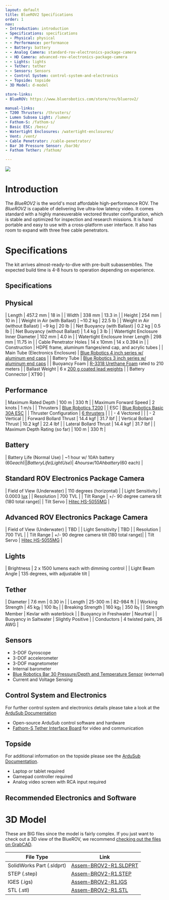 ```yaml
---
layout: default
title: BlueROV2 Specifications
order: 1
nav:
- Introduction: introduction
- Specifications: specifications
- - Physical: physical
- - Performance: performance
- - Battery: battery
- - Analog Camera: standard-rov-electronics-package-camera
- - HD Camera: advanced-rov-electronics-package-camera
- - Lights: lights
- - Tether: tether
- - Sensors: Sensors
- - Control System: control-system-and-electronics
- - Topside: topside
- 3D Model: d-model

store-links:
- BlueROV: https://www.bluerobotics.com/store/rov/bluerov2/

manual-links:
- T200 Thrusters: /thrusters/
- Lumen Subsea Light: /lumen/
- Fathom-S: /fathom-s/
- Basic ESC: /besc/
- Watertight Enclosures: /watertight-enclosures/
- Vent: /vent/
- Cable Penetrator: /cable-penetrator/
- Bar 30 Pressure Sensor: /bar30/
- Fathom Tether: /fathom/

---
```


<img src="/vbrov/cad/brov-banner.png" class="img-responsive" style="max-width:900px" />

# Introduction

The _BlueROV2_ is the world's most affordable high-performance ROV. The _BlueROV2_ is capable of delivering live ultra-low latency video. It comes standard with a highly maneuverable vectored thruster configuration, which is stable and optimized for inspection and research missions. 
It is hand portable and easy to use with a cross-platform user interface. It also has room to expand with three free cable penetrators. 

# Specifications

The kit arrives almost-ready-to-dive with pre-built subassemblies. The expected build time is 4-8 hours to operation depending on experience.

## Specifications

## Physical 

| Length                                 | 457.2 mm                   | 18 in                      |
| Width                                  | 338 mm                     | 13.3 in                    |
| Height                                 | 254 mm                     | 10 in                      |
| Weight in Air (with Ballast)           | ~10.2 kg                   | 22.5 lb                    |
| Weight in Air (without Ballast)        | ~9  kg                     | 20 lb                      |
| Net Buoyancy (with Ballast)            | 0.2 kg                     | 0.5 lb                     |
| Net Buoyancy (without Ballast)         | 1.4 kg                     | 3 lb                	   |
| Watertight Enclosure Inner Diameter    | 102 mm                     | 4.0 in                     |
| Watertight Enclosure Inner Length      | 298 mm                     | 11.75 in                   |
| Cable Penetrator Holes                 | 14 x 10mm                  | 14 x 0.394 in              |
| Construction                           | HDPE frame, aluminum flanges/end cap, and acrylic tubes |
| Main Tube (Electronics Enclosure)      | [Blue Robotics 4 inch series w/ aluminum end caps](https://www.bluerobotics.com/store/watertight-enclosures/wte4-asm-r1/#configuration)        |
| Battery Tube                           | [Blue Robotics 3 inch series w/ aluminum end caps](https://www.bluerobotics.com/store/watertight-enclosures/wte3-asm-r1/#configuration)        |
| Buoyancy Foam                          | [R-3318 Urethane Foam](https://www.generalplastics.com/pdf/R-3300_Series/r-3318-tds.pdf) rated to 210 meters                |
| Ballast Weight                         | 6 x [200 g coated lead weights](https://www.bluerobotics.com/store/parts/ballast-200g-r1/)                             |
| Battery Connector						 | XT90                                                    |

## Performance 

| Maximum Rated Depth                    | 100 m         | 330 ft        |
| Maximum Forward Speed                  | 2 knots       | 1 m/s         |
| Thrusters                              | [Blue Robotics T200](http://docs.bluerobotics.com/thrusters/t200/)            |
| ESC                                    | [Blue Robotics Basic 30A ESC](http://docs.bluerobotics.com/besc/)   |
| Thruster Configuration                 | [6 thrusters](http://ardusub.com/images/vectored-frame.png)                   |
|                                        | - 4 Vectored                  | 
|                                        | - 2 Vertical                  | 
| Forward Bollard Thrust                 | 14.4 kgf      | 31.7 lbf      |
| Vertical Bollard Thrust                | 10.2 kgf      | 22.4 lbf      |
| Lateral Bollard Thrust                 | 14.4 kgf      | 31.7 lbf      |
| Maximum Depth Rating (so far)          | 100 m         | 330 ft        |

## Battery

| Battery Life (Normal Use)              | ~1 hour w/ 10Ah battery ($60 each) |
| Battery Life (Light Use)               | ~4 hours w/ 10Ah battery ($60 each) |

## Standard ROV Electronics Package Camera

| Field of View (Underwater) | 110 degrees (horizontal)                   |
| Light Sensitivity          | 0.0003 [lux](https://en.wikipedia.org/wiki/Lux#Illuminance) | 
| Resolution                 | 700 TVL                                    |
| Tilt Range                 | +/- 90 degree camera tilt (180 total range)|
| Tilt Servo                 | [Hitec HS-5055MG](http://hitecrcd.com/products/servos/micro-and-mini-servos/digital-micro-and-mini-servos/hs-5055mg-economy-metal-gear-feather-servo/product)                            |

## Advanced ROV Electronics Package Camera

| Field of View (Underwater) | TBD                                        |
| Light Sensitivity          | TBD                                        | 
| Resolution                 | 700 TVL                                    |
| Tilt Range                 | +/- 90 degree camera tilt (180 total range)|
| Tilt Servo                 | [Hitec HS-5055MG](http://hitecrcd.com/products/servos/micro-and-mini-servos/digital-micro-and-mini-servos/hs-5055mg-economy-metal-gear-feather-servo/product)                            |

## Lights

| Brightness | 2 x 1500 lumens each with dimming control                  |
| Light Beam Angle | 135 degrees, with adjustable tilt                    |

## Tether

| Diameter | 7.6 mm | 0.30 in |
| Length   | 25-300 m | 82-984 ft |
| Working Strength | 45 kg<sub>f</sub> | 100 lb<sub>f</sub> |
| Breaking Strength | 160 kg<sub>f</sub> | 350 lb<sub>f</sub> |
| Strength Member | Kevlar with waterblock |
| Buoyancy in Freshwater | Neurtral |
| Buoyancy in Saltwater | Slightly Positive |
| Conductors | 4 twisted pairs, 26 AWG |

## Sensors

- 3-DOF Gyroscope 
- 3-DOF accelerometer 
- 3-DOF magnetometer  
- Internal barometer 
- [Blue Robotics Bar 30 Pressure/Depth and Temperature Sensor](http://docs.bluerobotics.com/bar30/) (external) 
- Current and Voltage Sensing 

## Control System and Electronics

For further control system and electronics details please take a look at the [ArduSub Documentation](http://ardusub.com/introduction/#overview)

- Open-source ArduSub control software and hardware 
- [Fathom-S Tether Interface Board](http://docs.bluerobotics.com/fathom-s/) for video and communication

## Topside 

For additional information on the topside please see the [ArduSub Documentation](http://ardusub.com/initial-setup/#wiring-and-connections).

- Laptop or tablet required
- Gamepad controller required
- Analog video screen with RCA input required

## Recommended Electronics and Software

# 3D Model

These are BIG files since the model is fairly complex. If you just want to check out a 3D view of the BlueROV, we recommend [checking out the files on GrabCAD](https://grabcad.com/library/bluerobotics-bluerov2-r1-1-1).

| File Type                  | Link                          |
| -------------------------- | ----------------------------- |
| SolidWorks Part (.sldprt)  | [Assem-BROV2-R1.SLDPRT](#) |
| STEP (.step)               | [Assem-BROV2-R1.STEP](#)   |
| IGES (.igs)                | [Assem-BROV2-R1.IGS](#) |
| STL (.stl)                 | [Assem-BROV2-R1.STL](#)|


